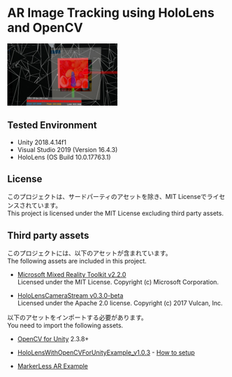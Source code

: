# AR Image Tracking using HoloLens and OpenCV

<img src="./Images/ImageTracking_HoloLens_OpenCV.jpg" width="50%">

## Tested Environment
- Unity 2018.4.14f1
- Visual Studio 2019 (Version 16.4.3)
- HoloLens (OS Build 10.0.17763.1)

## License
このプロジェクトは、サードパーティのアセットを除き、MIT Licenseでライセンスされています。  
This project is licensed under the MIT License excluding third party assets.

## Third party assets
このプロジェクトには、以下のアセットが含まれています。  
The following assets are included in this project.

- [Microsoft Mixed Reality Toolkit v2.2.0](https://github.com/microsoft/MixedRealityToolkit-Unity/releases/tag/v2.2.0)  
Licensed under the MIT License. Copyright (c) Microsoft Corporation.

- [HoloLensCameraStream v0.3.0-beta](https://github.com/VulcanTechnologies/HoloLensCameraStream/releases/tag/v0.3.0-beta)  
Licensed under the Apache 2.0 license. Copyright (c) 2017 Vulcan, Inc.

以下のアセットをインポートする必要があります。  
You need to import the following assets.

- [OpenCV for Unity](https://assetstore.unity.com/packages/tools/integration/opencv-for-unity-21088) 2.3.8+

- [HoloLensWithOpenCVForUnityExample_v1.0.3](https://github.com/EnoxSoftware/HoloLensWithOpenCVForUnityExample/releases/tag/v1.0.3) - [How to setup](https://github.com/EnoxSoftware/HoloLensWithOpenCVForUnityExample/blob/master/README.md#setup)

- [MarkerLess AR Example](https://assetstore.unity.com/packages/templates/tutorials/markerless-ar-example-77560)
